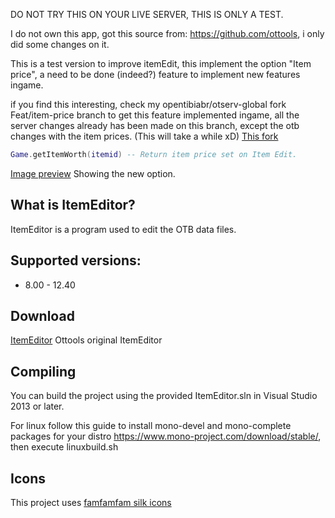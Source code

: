 DO NOT TRY THIS ON YOUR LIVE SERVER, THIS IS ONLY A TEST.

I do not own this app, got this source from: https://github.com/ottools, i only did some changes on it.

This is a test version to improve itemEdit, this implement the option "Item price", a need to be done (indeed?) feature to implement new features ingame.

if you find this interesting, check my opentibiabr/otserv-global fork Feat/item-price branch to get this feature implemented ingame, all the server changes already has been made on this branch, except the otb changes with the item prices. (This will take a while xD)
[This fork](https://github.com/marcosvf132/otservbr-global/tree/Feat/Item-Price)
``` lua
Game.getItemWorth(itemid) -- Return item price set on Item Edit.
```


[Image preview](https://prnt.sc/u3yv2c) Showing the new option.

What is ItemEditor?
----

ItemEditor is a program used to edit the OTB data files.

Supported versions:
----

* 8.00 - 12.40

Download
----

[ItemEditor](https://github.com/ottools/ItemEditor/releases) Ottools original ItemEditor

Compiling
----

You can build the project using the provided ItemEditor.sln in Visual Studio 2013 or later.

For linux follow this guide to install mono-devel and mono-complete packages for your distro https://www.mono-project.com/download/stable/, then execute linuxbuild.sh

Icons
----

This project uses [famfamfam silk icons](http://www.famfamfam.com/lab/icons/silk/)
